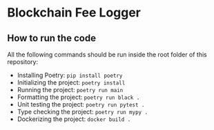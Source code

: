 # Blockchain Fee Logger

## How to run the code

All the following commands should be run inside the root folder of this repository:

* Installing Poetry: ```pip install poetry```
* Initializing the project: ```poetry install```
* Running the project: ```poetry run main```
* Formatting the project: ```poetry run black .```
* Unit testing the project: ```poetry run pytest .```
* Type checking the project: ```poetry run mypy .```
* Dockerizing the project: ```docker build .```
